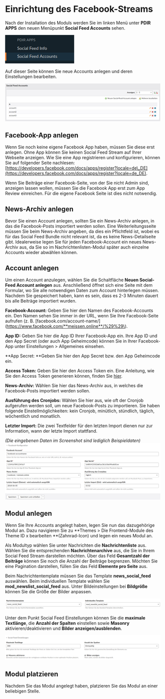 # Einrichtung des Facebook-Streams

Nach der Installation des Moduls werden Sie im linken Menü unter **PDIR APPS** den neuen Menüpunkt **Social Feed Accounts** sehen.

![](/social-feed/img/neuer_menupunkt_socialfeed.png)

Auf dieser Seite können Sie neue Accounts anlegen und deren Einstellungen bearbeiten.

![](/social-feed/img/accountliste_socialfeed.png)

## Facebook-App anlegen

Wenn Sie noch keine eigene Facebook App haben, müssen Sie diese erst anlegen. Ohne App können Sie keinen Social Feed Stream auf Ihrer Webseite anzeigen. Wie Sie eine App registrieren und konfigurieren, können Sie auf folgender Seite nachlesen: [https://developers.facebook.com/docs/apps/register?locale=de\_DE](https://developers.facebook.com/docs/apps/register?locale=de_DE).

Wenn Sie Beiträge einer Facebook-Seite, von der Sie nicht Admin sind, anzeigen lassen wollen, müssen Sie die Facebook App erst zum App Review einreichen. Für die eigene Facebook Seite ist dies nicht notwendig.

## News-Archiv anlegen

Bevor Sie einen Account anlegen, sollten Sie ein News-Archiv anlegen, in das die Facebook-Posts importiert werden sollen. Eine Weiterleitungsseite müssen Sie beim News-Archiv angeben, da dies ein Pflichtfeld ist, wobei es für das Social Feed Bundle nicht relevant ist, da es keine News-Detailseite gibt. Idealerweise legen Sie für jeden Facebook-Account ein neues News-Archiv aus, da Sie so im Nachrichtenlisten-Modul später auch einzelne Accounts wieder abwählen können.

## Account anlegen

Um einen Account anzulegen, wählen Sie die Schaltfläche **Neuen Social-Feed Account anlegen** aus. Anschließend öffnet sich eine Seite mit dem Formular, wo Sie alle notwendigen Daten zum Account hinterlegen müssen. Nachdem Sie gespeichert haben, kann es sein, dass es 2-3 Minuten dauert bis alle Beiträge importiert wurden.

**Facebook-Account:** Geben Sie hier den Namen des Facebook-Accounts ein. Den Namen sehen Sie immer in der URL, wenn Sie Ihre Facebook-Seite aufrufen \(z. B. [facebook.com/account-name/](https://www.facebook.com/**meissen.online**/%29%29\).

**App ID:** Geben Sie hier die App ID Ihrer Facebook-App ein. Ihre App ID und den App Secret \(oder auch App Geheimcode\) können Sie in Ihrer Facebook-App unter Einstellungen &gt; Allgemeines einsehen.

**App Secret: **Geben Sie hier den App Secret bzw. den App Geheimcode ein.

**Access Token:** Geben Sie hier den Access Token ein. Eine Anleitung, wie Sie den Access Token generieren können, finden Sie [hier](/social-feed/generierung-des-facebook-access-tokens.md).

**News-Archiv:** Wählen Sie hier das News-Archiv aus, in welches die Facebook-Posts importiert werden sollen.

**Ausführung des Cronjobs:** Wählen Sie hier aus, wie oft der Cronjob aufgerufen werden soll, um neue Facebook-Posts zu importieren. Sie haben folgende Einstellmöglichkeiten: kein Cronjob, minütlich, stündlich, täglich, wöchentlich und monatlich.

**Letzter Import:** Die zwei Textfelder für den letzten Import dienen nur zur Information, wann der letzte Import stattfand.

_\(Die eingebenen Daten im Screenshot sind lediglich Beispieldaten\)_![](/social-feed/img/account_anlegen_socialfeed.png)

## Modul anlegen

Wenn Sie Ihre Accounts angelegt haben, legen Sie nun das dazugehörige Modul an. Dazu navigieren Sie zu **Themes &gt; Die Frontend-Module des Theme ID x bearbeiten **\(Zahnrad-Icon\) und legen ein neues Modul an.

Als Modultyp wählen Sie unter Nachrichten die **Nachrichtenliste** aus. Wählen Sie die entsprechenden **Nachrichtenarchive** aus, die Sie in Ihrem Social Feed Stream darstellen möchten. Über das Feld **Gesamtzahl der Beiträge** können Sie noch die Anzahl der Beiträge begrenzen. Möchten Sie eine Pagination darstellen, füllen Sie das Feld **Elemente pro Seite** aus.

Beim Nachrichtentemplate müssen Sie das Template **news\_social\_feed** auswählen. Beim individuellen Template wählen Sie **mod\_newslist\_social\_feed** aus. Unter Bildeinstellungen bei **Bildgröße** können Sie die Größe der Bilder anpassen.

![](/social-feed/img/template_auswahl_socialfeed.png)

Unter dem Punkt Social Feed Einstellungen können Sie die **maximale Textlänge**, die **Anzahl der Spalten** einstellen sowie **Masonry** aktivieren/deaktivieren und **Bilder anzeigen/ausblenden**.

![](/social-feed/img/socialfeed_einstellungen.png)

## Modul platzieren

Nachdem Sie das Modul angelegt haben, platzieren Sie das Modul an einer beliebigen Stelle.

